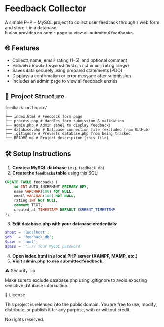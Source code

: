 # Feedback Collector

A simple PHP + MySQL project to collect user feedback through a web form and store it in a database.  
It also provides an admin page to view all submitted feedbacks.

## 🌐 Features

- Collects name, email, rating (1–5), and optional comment
- Validates inputs (required fields, valid email, rating range)
- Saves data securely using prepared statements (PDO)
- Displays a confirmation or error message after submission
- Includes an admin page to view all feedback entries

## 📁 Project Structure
```
feedback-collector/
│
├── index.html # Feedback form page
├── process.php # Handles form submission & validation
├── admin.php # Admin panel to display feedbacks
├── database.php # Database connection file (excluded from GitHub)
├── .gitignore # Prevents database.php from being tracked
└── README.md # Project description (this file)
```

## 🛠️ Setup Instructions

1. **Create a MySQL database** (e.g. `feedback_db`)
2. **Create the `feedbacks` table** using this SQL:

```sql
CREATE TABLE feedbacks (
    id INT AUTO_INCREMENT PRIMARY KEY,
    name VARCHAR(100) NOT NULL,
    email VARCHAR(100) NOT NULL,
    rating INT NOT NULL,
    comment TEXT,
    created_at TIMESTAMP DEFAULT CURRENT_TIMESTAMP
);
```
3. **Edit database.php with your database credentials:**
```php
$host = 'localhost';
$db   = 'feedback_db';
$user = 'root';
$pass = ''; // Your MySQL password
```
4. **Open index.html in a local PHP server (XAMPP, MAMP, etc.)**
5. **Visit admin.php to see submitted feedback.**

⚠️ Security Tip

Make sure to exclude database.php using .gitignore to avoid exposing sensitive database information.

📄 License

This project is released into the public domain.
You are free to use, modify, distribute, or publish it for any purpose, with or without credit.

No rights reserved.
